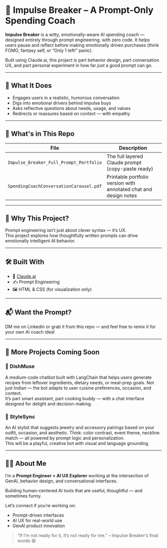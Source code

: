# 💸 Impulse Breaker – A Prompt-Only Spending Coach

**Impulse Breaker** is a witty, emotionally-aware AI spending coach — designed entirely through prompt engineering, with zero code. It helps users pause and reflect before making emotionally driven purchases (think FOMO, fantasy self, or “Only 1 left!” panic).

Built using Claude.ai, this project is part behavior design, part conversation UX, and part personal experiment in how far *just* a good prompt can go.

---

## 🧠 What It Does

- Engages users in a realistic, humorous conversation
- Digs into emotional drivers behind impulse buys
- Asks reflective questions about needs, usage, and values
- Redirects or reassures based on context — with empathy

---

## 🧰 What's in This Repo

| File | Description |
|------|-------------|
| `Impulse_Breaker_Full_Prompt_Portfolio` | The full layered Claude prompt (copy-paste ready) |
| `SpendingCoachConversationCarousel.pdf` | Printable portfolio version with annotated chat and design notes |

---

## 📌 Why This Project?

Prompt engineering isn’t just about clever syntax — it’s UX.  
This project explores how thoughtfully written prompts can drive emotionally intelligent AI behavior.

---

## 🛠️ Built With

- 🧠 [Claude.ai](https://claude.ai)
- ✍️ Prompt Engineering
- 🖼️ HTML & CSS (for visualization only)

---

## 📬 Want the Prompt?

DM me on Linkedin or grab it from this repo — and feel free to remix it for your own AI coach idea!

---

## 🧪 More Projects Coming Soon

### 🥘 **DishMuse**
A medium-code chatbot built with LangChain that helps users generate recipes from leftover ingredients, dietary needs, or meal-prep goals. Not just Indian — the bot adapts to user cuisine preferences, occasion, and context.  
It’s part smart assistant, part cooking buddy — with a chat interface designed for delight and decision-making.

### 💎 **StyleSync**
An AI stylist that suggests jewelry and accessory pairings based on your outfit, occasion, and aesthetic. Think: color contrast, event theme, neckline match — all powered by prompt logic and personalization.  
This will be a playful, creative bot with visual and language grounding.

---

## 🙋‍♀️ About Me

I’m a **Prompt Engineer + AI UX Explorer** working at the intersection of GenAI, behavior design, and conversational interfaces.

Building human-centered AI tools that are useful, thoughtful — and sometimes funny.

Let’s connect if you’re working on:
- Prompt-driven interfaces
- AI UX for real-world use
- GenAI product innovation

> “If I’m not ready for it, it’s not ready for me.” – Impulse Breaker’s final words 😄
